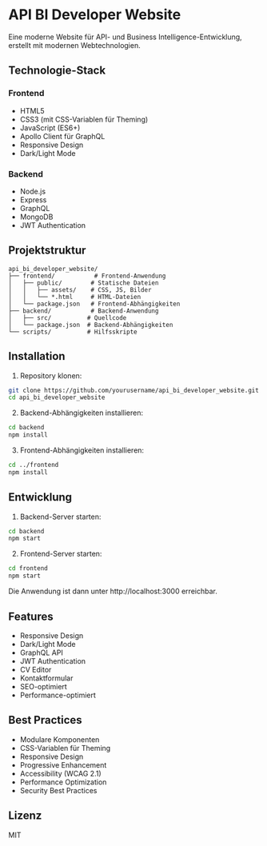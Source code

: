 # API BI Developer Website

Eine moderne Website für API- und Business Intelligence-Entwicklung, erstellt mit modernen Webtechnologien.

## Technologie-Stack

### Frontend
- HTML5
- CSS3 (mit CSS-Variablen für Theming)
- JavaScript (ES6+)
- Apollo Client für GraphQL
- Responsive Design
- Dark/Light Mode

### Backend
- Node.js
- Express
- GraphQL
- MongoDB
- JWT Authentication

## Projektstruktur

```
api_bi_developer_website/
├── frontend/           # Frontend-Anwendung
│   ├── public/        # Statische Dateien
│   │   ├── assets/    # CSS, JS, Bilder
│   │   └── *.html     # HTML-Dateien
│   └── package.json   # Frontend-Abhängigkeiten
├── backend/           # Backend-Anwendung
│   ├── src/          # Quellcode
│   └── package.json  # Backend-Abhängigkeiten
└── scripts/          # Hilfsskripte
```

## Installation

1. Repository klonen:
```bash
git clone https://github.com/yourusername/api_bi_developer_website.git
cd api_bi_developer_website
```

2. Backend-Abhängigkeiten installieren:
```bash
cd backend
npm install
```

3. Frontend-Abhängigkeiten installieren:
```bash
cd ../frontend
npm install
```

## Entwicklung

1. Backend-Server starten:
```bash
cd backend
npm start
```

2. Frontend-Server starten:
```bash
cd frontend
npm start
```

Die Anwendung ist dann unter http://localhost:3000 erreichbar.

## Features

- Responsive Design
- Dark/Light Mode
- GraphQL API
- JWT Authentication
- CV Editor
- Kontaktformular
- SEO-optimiert
- Performance-optimiert

## Best Practices

- Modulare Komponenten
- CSS-Variablen für Theming
- Responsive Design
- Progressive Enhancement
- Accessibility (WCAG 2.1)
- Performance Optimization
- Security Best Practices

## Lizenz

MIT
